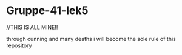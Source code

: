 # Gruppe-41-lek5

//THIS IS ALL MINE!!

through cunning and many deaths i will become the sole rule of this repository
